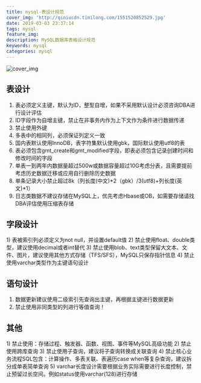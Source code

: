 ```yaml
---
title: mysql-表设计规范
cover_img: 'http://qiniucdn.timilong.com/1551520852529.jpg'
date: 2019-03-03 23:37:14
tags: mysql
feature_img:
description: MySQL数据库表格设计规范
keywords: mysql
categories: mysql
---
```


![cover_img](http://qiniucdn.timilong.com/1551520852529.jpg)


## 表设计
1) 表必须定义主键，默认为ID，整型自增，如果不采用默认设计必须咨询DBA进行设计评估
2) ID字段作为自增主键，禁止在非事务内作为上下文作为条件进行数据传递
3) 禁止使用外键
4) 多表中的相同列，必须保证列定义一致
5) 国内表默认使用InnoDB，表字符集默认使用gbk，国际默认使用utf8的表
6) 表必须包含gmt_create和gmt_modified字段，即表必须包含记录创建时间和修改时间的字段
7) 单表一到两年内数据量超过500w或数据容量超过10G考虑分表，且需要提前考虑历史数据迁移或应用自行删除历史数据
8) 单条记录大小禁止超过8k（列长度(中文)*2（gbk）/3(utf8)+列长度(英文)*1）
9) 日志类数据不建议存储在MySQL上，优先考虑Hbase或OB，如需要存储请找DBA评估使用压缩表存储

## 字段设计

1) 表被索引列必须定义为not null，并设置default值
2) 禁止使用float、double类型，建议使用decimal或者int替代
3) 禁止使用blob、text类型保留大文本、文件、图片，建议使用其他方式存储（TFS/SFS），MySQL只保存指针信息
4) 禁止使用varchar类型作为主键语句设计

## 语句设计

1) 数据更新建议使用二级索引先查询出主键，再根据主键进行数据更新
2) 禁止使用非同类型的列进行等值查询！

## 其他

1) 禁止使用：存储过程、触发器、函数、视图、事件等MySQL高级功能
2) 禁止使用跨库查询
3) 禁止使用子查询，建议将子查询转换成关联查询
4) 禁止核心业务流程SQL包含：计算操作、多表关联、表遍历case when等复杂查询，建议拆分成单表简单查询
5) varchar长度设计需要根据业务实际需要进行长度控制，禁止预留过长空间。例如status使用varchar(128)进行存储

